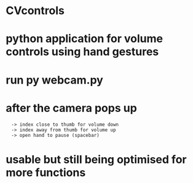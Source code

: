 # CVcontrols
# python application for volume controls using hand gestures
# run py webcam.py
# after the camera pops up
      -> index close to thumb for volume down
      -> index away from thumb for volume up
      -> open hand to pause (spacebar)
# usable but still being optimised for more functions
